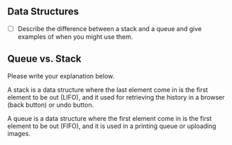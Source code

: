 ## Data Structures
* [ ] Describe the difference between a stack and a queue and give examples of when you might use them.

## Queue vs. Stack
Please write your explanation below.



A stack is a data structure where the last element come in is the first element to be out (LIFO),
and it used for retrieving the history in a browser (back button) or undo button. 


A queue is a data structure where the first element come in is the first element to be out (FIFO), 
and it is used in a printing queue or uploading images.